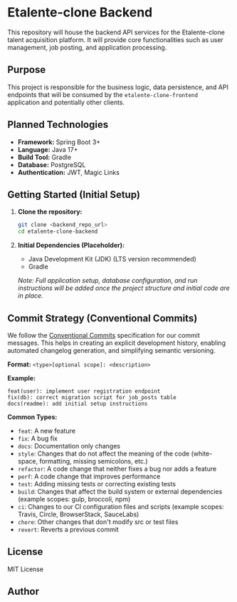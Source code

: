# Etalente-clone Backend

This repository will house the backend API services for the Etalente-clone talent acquisition platform. It will provide core functionalities such as user management, job posting, and application processing.

## Purpose
This project is responsible for the business logic, data persistence, and API endpoints that will be consumed by the `etalente-clone-frontend` application and potentially other clients.

## Planned Technologies
*   **Framework:** Spring Boot 3+
*   **Language:** Java 17+
*   **Build Tool:** Gradle
*   **Database:** PostgreSQL
*   **Authentication:** JWT, Magic Links

## Getting Started (Initial Setup)
1.  **Clone the repository:**
    ```bash
    git clone <backend_repo_url>
    cd etalente-clone-backend
    ```
2.  **Initial Dependencies (Placeholder):**
    *   Java Development Kit (JDK) (LTS version recommended)
    *   Gradle

    _Note: Full application setup, database configuration, and run instructions will be added once the project structure and initial code are in place._

## Commit Strategy (Conventional Commits)

We follow the [Conventional Commits](https://www.conventionalcommits.org/en/v1.0.0/) specification for our commit messages. This helps in creating an explicit development history, enabling automated changelog generation, and simplifying semantic versioning.

**Format:** `<type>[optional scope]: <description>`

**Example:**
```
feat(user): implement user registration endpoint
fix(db): correct migration script for job_posts table
docs(readme): add initial setup instructions
```

**Common Types:**
*   `feat`: A new feature
*   `fix`: A bug fix
*   `docs`: Documentation only changes
*   `style`: Changes that do not affect the meaning of the code (white-space, formatting, missing semicolons, etc.)
*   `refactor`: A code change that neither fixes a bug nor adds a feature
*   `perf`: A code change that improves performance
*   `test`: Adding missing tests or correcting existing tests
*   `build`: Changes that affect the build system or external dependencies (example scopes: gulp, broccoli, npm)
*   `ci`: Changes to our CI configuration files and scripts (example scopes: Travis, Circle, BrowserStack, SauceLabs)
*   `chore`: Other changes that don't modify src or test files
*   `revert`: Reverts a previous commit

## License
MIT License

## Author

